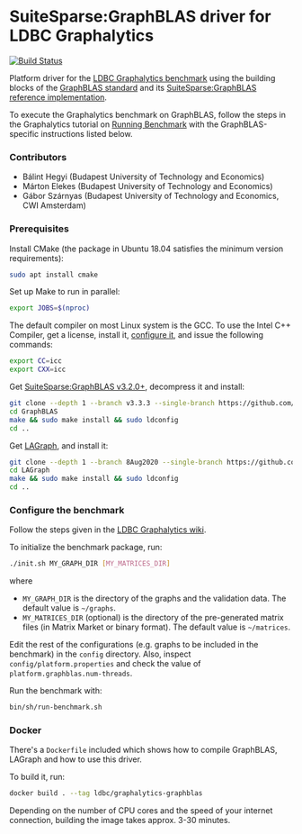 # SuiteSparse:GraphBLAS driver for LDBC Graphalytics

[![Build Status](https://circleci.com/gh/ldbc/ldbc_graphalytics_platforms_graphblas.svg?style=svg)](https://app.circleci.com/pipelines/github/ldbc/ldbc_graphalytics_platforms_graphblas)

Platform driver for the [LDBC Graphalytics benchmark](https://graphalytics.org) using the building blocks of the [GraphBLAS standard](http://graphblas.org/) and its [SuiteSparse:GraphBLAS reference implementation](http://faculty.cse.tamu.edu/davis/GraphBLAS.html).

To execute the Graphalytics benchmark on GraphBLAS, follow the steps in the Graphalytics tutorial on [Running Benchmark](https://github.com/ldbc/ldbc_graphalytics/wiki/Manual%3A-Running-Benchmark) with the GraphBLAS-specific instructions listed below.

### Contributors

* Bálint Hegyi (Budapest University of Technology and Economics)
* Márton Elekes (Budapest University of Technology and Economics)
* Gábor Szárnyas (Budapest University of Technology and Economics, CWI Amsterdam)

### Prerequisites

Install CMake (the package in Ubuntu 18.04 satisfies the minimum version requirements):

```bash
sudo apt install cmake
```

Set up Make to run in parallel:

```bash
export JOBS=$(nproc)
```

The default compiler on most Linux system is the GCC. To use the Intel C++ Compiler, get a license, install it, [configure it](https://github.com/FTSRG/cheat-sheets/wiki/GraphBLAS), and issue the following commands:

```bash
export CC=icc
export CXX=icc
```

Get [SuiteSparse:GraphBLAS v3.2.0+](http://faculty.cse.tamu.edu/davis/GraphBLAS.html), decompress it and install:

```bash
git clone --depth 1 --branch v3.3.3 --single-branch https://github.com/DrTimothyAldenDavis/GraphBLAS
cd GraphBLAS
make && sudo make install && sudo ldconfig
cd ..
```

Get [LAGraph](https://github.com/GraphBLAS/LAGraph), and install it:

```bash
git clone --depth 1 --branch 8Aug2020 --single-branch https://github.com/GraphBLAS/LAGraph
cd LAGraph
make && sudo make install && sudo ldconfig
cd ..
```

### Configure the benchmark

Follow the steps given in the [LDBC Graphalytics wiki](https://github.com/ldbc/ldbc_graphalytics/wiki).

To initialize the benchmark package, run:

```bash
./init.sh MY_GRAPH_DIR [MY_MATRICES_DIR]
```

where
* `MY_GRAPH_DIR` is the directory of the graphs and the validation data. The default value is `~/graphs`.
* `MY_MATRICES_DIR` (optional) is the directory of the pre-generated matrix files (in Matrix Market or binary format). The default value is `~/matrices`.

Edit the rest of the configurations (e.g. graphs to be included in the benchmark) in the `config` directory. Also, inspect `config/platform.properties` and check the value of `platform.graphblas.num-threads`.

Run the benchmark with:

```bash
bin/sh/run-benchmark.sh
```

### Docker

There's a `Dockerfile` included which shows how to compile GraphBLAS, LAGraph and how to use this driver.

To build it, run:

```bash
docker build . --tag ldbc/graphalytics-graphblas
```

Depending on the number of CPU cores and the speed of your internet connection, building the image takes approx. 3-30 minutes.
